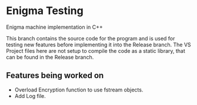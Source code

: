 # Enigma Testing
Enigma machine implementation in C++

This branch contains the source code for the program and is used for testing new features before implementing it into the Release branch. The VS Project files here are not setup to compile the code as a static library, that can be found in the Release branch.

## Features being worked on
* Overload Encryption function to use fstream objects.
* Add Log file.
